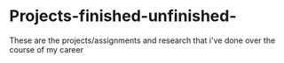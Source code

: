 # Projects-finished-unfinished-
These are the projects/assignments and research that i've done over the course of my career
